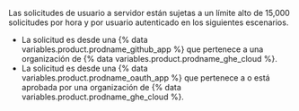 Las solicitudes de usuario a servidor están sujetas a un límite alto de 15,000 solicitudes por hora y por usuario autenticado en los siguientes escenarios.

- La solicitud es desde una {% data variables.product.prodname_github_app %} que pertenece a una organización de {% data variables.product.prodname_ghe_cloud %}.
- La solicitud es desde una {% data variables.product.prodname_oauth_app %} que pertenece a o está aprobada por una organización de {% data variables.product.prodname_ghe_cloud %}.
